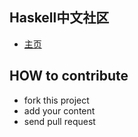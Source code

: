 ## Haskell中文社区
  - [主页](http://www.haskellcn.org/)

## HOW to contribute
  - fork this project
  - add your content 
  - send pull request

